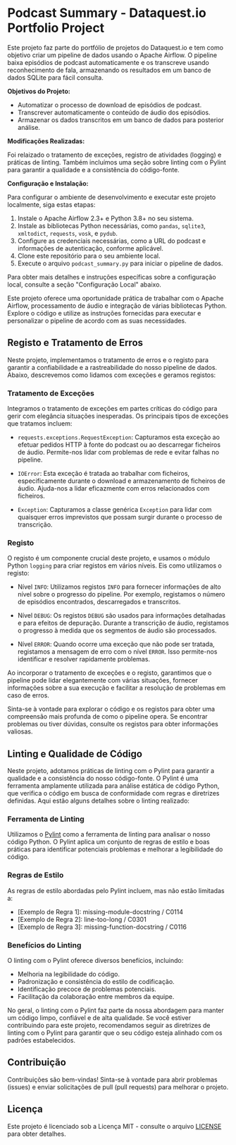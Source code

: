 # Podcast Summary - Dataquest.io Portfolio Project

Este projeto faz parte do portfólio de projetos do Dataquest.io e tem como objetivo criar um pipeline de dados usando o Apache Airflow. O pipeline baixa episódios de podcast automaticamente e os transcreve usando reconhecimento de fala, armazenando os resultados em um banco de dados SQLite para fácil consulta.

**Objetivos do Projeto:**

- Automatizar o processo de download de episódios de podcast.
- Transcrever automaticamente o conteúdo de áudio dos episódios.
- Armazenar os dados transcritos em um banco de dados para posterior análise.

**Modificações Realizadas:**

Foi relaizado o tratamento de exceções, registro de atividades (logging) e práticas de linting. Também incluímos uma seção sobre linting com o Pylint para garantir a qualidade e a consistência do código-fonte.

**Configuração e Instalação:**

Para configurar o ambiente de desenvolvimento e executar este projeto localmente, siga estas etapas:

1. Instale o Apache Airflow 2.3+ e Python 3.8+ no seu sistema.
2. Instale as bibliotecas Python necessárias, como `pandas`, `sqlite3`, `xmltodict`, `requests`, `vosk`, e `pydub`.
3. Configure as credenciais necessárias, como a URL do podcast e informações de autenticação, conforme aplicável.
4. Clone este repositório para o seu ambiente local.
5. Execute o arquivo `podcast_summary.py` para iniciar o pipeline de dados.

Para obter mais detalhes e instruções específicas sobre a configuração local, consulte a seção "Configuração Local" abaixo.

Este projeto oferece uma oportunidade prática de trabalhar com o Apache Airflow, processamento de áudio e integração de várias bibliotecas Python. Explore o código e utilize as instruções fornecidas para executar e personalizar o pipeline de acordo com as suas necessidades.



## Registo e Tratamento de Erros

Neste projeto, implementamos o tratamento de erros e o registo para garantir a confiabilidade e a rastreabilidade do nosso pipeline de dados. Abaixo, descrevemos como lidamos com exceções e geramos registos:

### Tratamento de Exceções

Integramos o tratamento de exceções em partes críticas do código para gerir com elegância situações inesperadas. Os principais tipos de exceções que tratamos incluem:

* `requests.exceptions.RequestException`: Capturamos esta exceção ao efetuar pedidos HTTP à fonte do podcast ou ao descarregar ficheiros de áudio. Permite-nos lidar com problemas de rede e evitar falhas no pipeline.

* `IOError`: Esta exceção é tratada ao trabalhar com ficheiros, especificamente durante o download e armazenamento de ficheiros de áudio. Ajuda-nos a lidar eficazmente com erros relacionados com ficheiros.

* `Exception`: Capturamos a classe genérica `Exception` para lidar com quaisquer erros imprevistos que possam surgir durante o processo de transcrição.

### Registo

O registo é um componente crucial deste projeto, e usamos o módulo Python `logging` para criar registos em vários níveis. Eis como utilizamos o registo:

* Nível `INFO`: Utilizamos registos `INFO` para fornecer informações de alto nível sobre o progresso do pipeline. Por exemplo, registamos o número de episódios encontrados, descarregados e transcritos.

* Nível `DEBUG`: Os registos `DEBUG` são usados para informações detalhadas e para efeitos de depuração. Durante a transcrição de áudio, registamos o progresso à medida que os segmentos de áudio são processados.

* Nível `ERROR`: Quando ocorre uma exceção que não pode ser tratada, registamos a mensagem de erro com o nível `ERROR`. Isso permite-nos identificar e resolver rapidamente problemas.

Ao incorporar o tratamento de exceções e o registo, garantimos que o pipeline pode lidar elegantemente com várias situações, fornecer informações sobre a sua execução e facilitar a resolução de problemas em caso de erros.

Sinta-se à vontade para explorar o código e os registos para obter uma compreensão mais profunda de como o pipeline opera. Se encontrar problemas ou tiver dúvidas, consulte os registos para obter informações valiosas.

## Linting e Qualidade de Código

Neste projeto, adotamos práticas de linting com o Pylint para garantir a qualidade e a consistência do nosso código-fonte. O Pylint é uma ferramenta amplamente utilizada para análise estática de código Python, que verifica o código em busca de conformidade com regras e diretrizes definidas. Aqui estão alguns detalhes sobre o linting realizado:

### Ferramenta de Linting

Utilizamos o [Pylint](https://www.pylint.org/) como a ferramenta de linting para analisar o nosso código Python. O Pylint aplica um conjunto de regras de estilo e boas práticas para identificar potenciais problemas e melhorar a legibilidade do código.

### Regras de Estilo

As regras de estilo abordadas pelo Pylint incluem, mas não estão limitadas a:

* [Exemplo de Regra 1]: missing-module-docstring / C0114
* [Exemplo de Regra 2]: line-too-long / C0301
* [Exemplo de Regra 3]: missing-function-docstring / C0116

### Benefícios do Linting

O linting com o Pylint oferece diversos benefícios, incluindo:

* Melhoria na legibilidade do código.
* Padronização e consistência do estilo de codificação.
* Identificação precoce de problemas potenciais.
* Facilitação da colaboração entre membros da equipe.

No geral, o linting com o Pylint faz parte da nossa abordagem para manter um código limpo, confiável e de alta qualidade. Se você estiver contribuindo para este projeto, recomendamos seguir as diretrizes de linting com o Pylint para garantir que o seu código esteja alinhado com os padrões estabelecidos.

## Contribuição

Contribuições são bem-vindas! Sinta-se à vontade para abrir problemas (issues) e enviar solicitações de pull (pull requests) para melhorar o projeto.

## Licença

Este projeto é licenciado sob a Licença MIT - consulte o arquivo [LICENSE](LICENSE) para obter detalhes.





